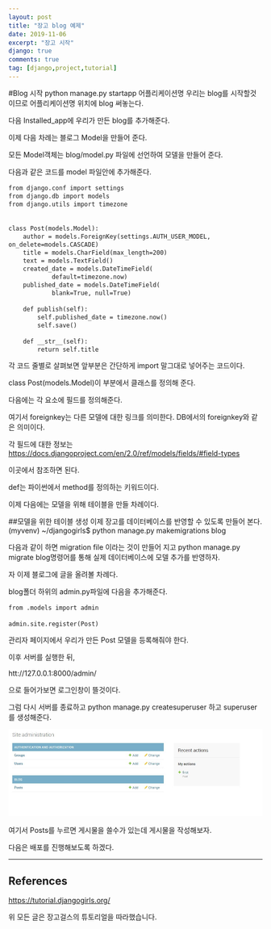 ```yaml
---
layout: post
title: "장고 blog 예제"
date: 2019-11-06
excerpt: "장고 시작"
django: true
comments: true
tag: [django,project,tutorial]
---
```

#Blog 시작
	python manage.py startapp 어플리케이션명
우리는 blog를 시작할것 이므로 어플리케이션명 위치에 blog 써놓는다.

다음 Installed_app에 우리가 만든 blog를 추가해준다.

이제 다음 차례는 블로그 Model을 만들어 준다.

모든 Model객체는 blog/model.py 파일에 선언하여 모델을 만들어 준다.

다음과 같은 코드를 model 파일안에 추가해준다.

	from django.conf import settings
	from django.db import models
	from django.utils import timezone


	class Post(models.Model):
	    author = models.ForeignKey(settings.AUTH_USER_MODEL, on_delete=models.CASCADE)
	    title = models.CharField(max_length=200)
	    text = models.TextField()
	    created_date = models.DateTimeField(
	            default=timezone.now)
	    published_date = models.DateTimeField(
	            blank=True, null=True)

	    def publish(self):
	        self.published_date = timezone.now()
	        self.save()

	    def __str__(self):
	        return self.title

각 코드 줄별로 살펴보면 앞부분은 간단하게 import 말그대로 넣어주는 코드이다.

class Post(models.Model)이 부분에서 클래스를 정의해 준다.

다음에는 각 요소에 필드를 정의해준다.

여기서 foreignkey는 다른 모델에 대한 링크를 의미한다. DB에서의 foreignkey와 같은 의미이다.

각 필드에 대한 정보는 https://docs.djangoproject.com/en/2.0/ref/models/fields/#field-types

이곳에서 참조하면 된다.

def는 파이썬에서 method를 정의하는 키워드이다. 

이제 다음에는 모델을 위해 테이블을 만들 차례이다.

##모델을 위한 테이블 생성
	이제 장고를 데이터베이스를 반영할 수 있도록 만들어 본다.
	(myvenv) ~/djangogirls$ python manage.py makemigrations blog

다음과 같이 하면 migration file 이라는 것이 만들어 지고 python manage.py migrate blog명령어를 통해 실제 데이터베이스에 모델 추가를 반영하자.

자 이제 블로그에 글을 올려볼 차례다.

blog폴더 하위의 admin.py파일에 다음을 추가해준다.

	from .models import admin

	admin.site.register(Post)

관리자 페이지에서 우리가 만든 Post 모델을 등록해줘야 한다.

이후 서버를 실행한 뒤,

htt://127.0.0.1:8000/admin/

으로 들어가보면 로그인창이 뜰것이다.

그럼 다시 서버를 종료하고 python manage.py createsuperuser 하고 superuser를 생성해준다.

![장고 admin](/assets/img/post_img/django_admin.JPG)

여기서 Posts를 누르면 게시물을 쓸수가 있는데 게시물을 작성해보자.

다음은 배포를 진행해보도록 하겠다.


<hr>

## References
https://tutorial.djangogirls.org/

위 모든 글은 장고걸스의 튜토리얼을 따라했습니다.